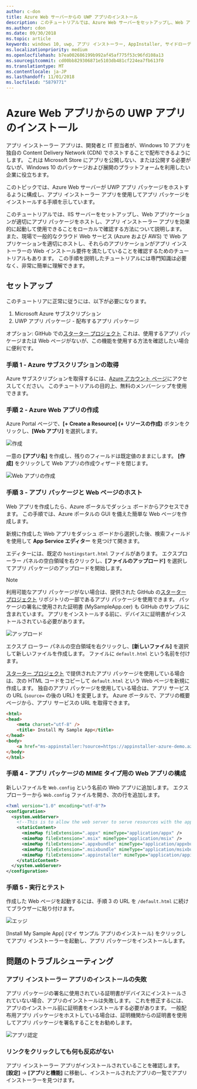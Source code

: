 ```yaml
---
author: c-don
title: Azure Web サーバーからの UWP アプリのインストール
description: このチュートリアルでは、Azure Web サーバーをセットアップし、Web アプリでアプリ パッケージをホストできることを確認し、アプリ インストーラを効果的に起動して使用する方法を示しています。
ms.author: cdon
ms.date: 09/30/2018
ms.topic: article
keywords: windows 10, uwp, アプリ インストーラー, AppInstaller, サイドローディング, 関連セット, オプション パッケージ、Azure Web サーバー
ms.localizationpriority: medium
ms.openlocfilehash: b7ea002686199b992af45af775f53c96fd108a13
ms.sourcegitcommit: cd00bb829306871e5103db481cf224ea7fb613f0
ms.translationtype: MT
ms.contentlocale: ja-JP
ms.lasthandoff: 11/01/2018
ms.locfileid: "5879771"
---
```

# <a name="install-a-uwp-app-from-an-azure-web-app"></a>Azure Web アプリからの UWP アプリのインストール

アプリ インストーラー アプリは、開発者と IT 担当者が、Windows 10 アプリを独自の Content Delivery Network (CDN) でホストすることで配布できるようにします。 これは Microsoft Store にアプリを公開しない、または公開する必要がないが、Windows 10 のパッケージおよび展開のプラットフォームを利用したい企業に役立ちます。

このトピックでは、Azure Web サーバーが UWP アプリ パッケージをホストするように構成し、アプリ インストーラー アプリを使用してアプリ パッケージをインストールする手順を示しています。

このチュートリアルでは、IIS サーバーをセットアップし、Web アプリケーションが適切にアプリ パッケージをホストし、アプリ インストーラー アプリを効果的に起動して使用できることをローカルで確認する方法について説明します。 また、現場で一般的なクラウド Web サービス (Azure および AWS) で Web アプリケーションを適切にホストし、それらのアプリケーションがアプリ インストーラーの Web インストール要件を満たしていることを確認するためのチュートリアルもあります。 この手順を説明したチュートリアルには専門知識は必要なく、非常に簡単に理解できます。 

## <a name="setup"></a>セットアップ

このチュートリアに正常に従うには、以下が必要になります。
 
1. Microsoft Azure サブスクリプション 
2. UWP アプリ パッケージ - 配布するアプリ パッケージ

オプション: GitHub での[スターター プロジェクト](https://github.com/AppInstaller/MySampleWebApp) これは、使用するアプリ パッケージまたは Web ページがないが、この機能を使用する方法を確認したい場合に便利です。

### <a name="step-1---get-an-azure-subscription"></a>手順 1 - Azure サブスクリプションの取得
Azure サブスクリプションを取得するには、[Azure アカウント ページ](https://azure.microsoft.com/free/)にアクセスしてください。 このチュートリアルの目的上、無料のメンバーシップを使用できます。

### <a name="step-2---create-an-azure-web-app"></a>手順 2 - Azure Web アプリの作成 
Azure Portal ページで、**[+ Create a Resource] (+ リソースの作成)** ボタンをクリックし、**[Web アプリ]** を選択します。

![作成](images/azure-create-app.png)

一意の **[アプリ名]** を作成し、残りのフィールドは既定値のままにします。 **[作成]** をクリックして Web アプリの作成ウィザードを閉じます。 

![Web アプリの作成](images/azure-create-app-2.png)

### <a name="step-3---hosting-the-app-package-and-the-web-page"></a>手順 3 - アプリ パッケージと Web ページのホスト 
Web アプリを作成したら、Azure ポータルでダッシュ ボードからアクセスできます。 この手順では、Azure ポータルの GUI を備えた簡単な Web ページを作成します。

新規に作成した Web アプリをダッシュ ボードから選択した後、検索フィールドを使用して **App Service エディター** を見つけて開きます。 

エディターには、既定の `hostingstart.html` ファイルがあります。 エクスプローラー パネルの空白領域を右クリックし、**[ファイルのアップロード]** を選択してアプリ パッケージのアップロードを開始します。

> [!NOTE]
> 利用可能なアプリ パッケージがない場合は、提供された GitHub の[スターター プロジェクト](https://github.com/AppInstaller/MySampleWebApp) リポジトリの一部であるアプリ パッケージを使用できます。 パッケージの署名に使用された証明書 (MySampleApp.cer) も GitHub のサンプルに含まれています。 アプリをインストールする前に、デバイスに証明書がインストールされている必要があります。

![アップロード](images/azure-upload-file.png)

エクスプ ローラー パネルの空白領域を右クリックし、**[新しいファイル]** を選択して新しいファイルを作成します。 ファイルに `default.html` という名前を付けます。

[スターター プロジェクト](https://github.com/AppInstaller/MySampleWebApp) で提供されたアプリ パッケージを使用している場合は、次の HTML コードをコピーして `default.html` という Web ページを新規に作成します。 独自のアプリ パッケージを使用している場合は、アプリ サービスの URL (`source=` の後の URL) を変更します。 Azure ポータルで、アプリの概要ページから、アプリ サービスの URL を取得できます。

```html
<html>
<head>
    <meta charset="utf-8" />
    <title> Install My Sample App</title>
</head>
<body>
    <a href="ms-appinstaller:?source=https://appinstaller-azure-demo.azurewebsites.net/MySampleApp.appxbundle"> Install My Sample App</a>
</body>
</html>
```

### <a name="step-4---configure-the-web-app-for-app-package-mime-types"></a>手順 4 - アプリ パッケージの MIME タイプ用の Web アプリの構成

新しいファイルを `Web.config` という名前の Web アプリに追加します。 エクスプローラーから `Web.config` ファイルを開き、次の行を追加します。 

```xml
<?xml version="1.0" encoding="utf-8"?>
<configuration>
  <system.webServer>
    <!--This is to allow the web server to serve resources with the appropriate file extension-->
    <staticContent>
      <mimeMap fileExtension=".appx" mimeType="application/appx" />
      <mimeMap fileExtension=".msix" mimeType="application/msix" />
      <mimeMap fileExtension=".appxbundle" mimeType="application/appxbundle" />
      <mimeMap fileExtension=".msixbundle" mimeType="application/msixbundle" />
      <mimeMap fileExtension=".appinstaller" mimeType="application/appinstaller" />
    </staticContent>
  </system.webServer>
</configuration>
```

### <a name="step-5---run-and-test"></a>手順 5 - 実行とテスト

作成した Web ページを起動するには、手順 3 の URL を `/default.html` に続けてブラウザーに貼り付けます。 

![エッジ](images/edge.png)

[Install My Sample App] (マイ サンプル アプリのインストール) をクリックしてアプリ インストーラーを起動し、アプリ パッケージをインストールします。 

## <a name="troubleshooting-issues"></a>問題のトラブルシューティング

### <a name="app-installer-app-fails-to-install"></a>アプリ インストーラー アプリのインストールの失敗 
アプリ パッケージの署名に使用されている証明書がデバイスにインストールされていない場合、アプリのインストールは失敗します。 これを修正するには、アプリのインストール前に証明書をインストールする必要があります。 一般配布用アプリ パッケージをホストしている場合は、証明機関からの証明書を使用してアプリ パッケージを署名することをお勧めします。 

![アプリ認定](images/aws-app-cert.png)

### <a name="nothing-happens-when-you-click-the-link"></a>リンクをクリックしても何も反応がない 
アプリ インストーラー アプリがインストールされていることを確認します。 **[設定]** -> **[アプリと機能]** に移動し、インストールされたアプリの一覧でアプリ インストーラーを見つけます。 

